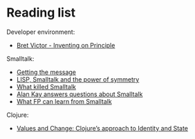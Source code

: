 # Reading list

Developer environment:

- [Bret Victor - Inventing on Principle](https://www.youtube.com/watch?v=PUv66718DII)

Smalltalk:

- [Getting the message](http://www.smalltalk.org/articles/article_20100320_a3_Getting_The_Message.html)
- [LISP, Smalltalk and the power of symmetry](https://insearchofsecrets.com/2014/08/04/lisp-smalltalk-and-the-power-of-symmetry/) 
- [What killed Smalltalk](https://pointersgonewild.com/2015/08/20/what-killed-smalltalk/)
- [Alan Kay answers questions about Smalltalk](https://computinged.wordpress.com/2010/09/11/moti-asks-objects-never-well-hardly-ever/#comment-3766)
- [What FP can learn from Smalltalk](https://www.youtube.com/watch?v=baxtyeFVn3w)

Clojure:

- [Values and Change: Clojure’s approach to Identity and State](https://clojure.org/about/state)
